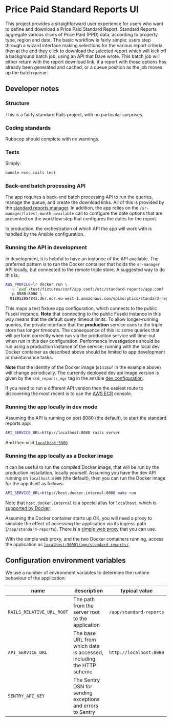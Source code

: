 # Price Paid Standard Reports UI

This project provides a straighforward user experience for users who want to
define and download a Price Paid Standard Report. Standard Reports aggregate
various slices of Price Paid (PPD) data, according to property type, region and
date. The basic workflow is fairly simple: users step through a wizard
interface making selections for the various report criteria, then at the end
they click to download the selected report which will kick off a background
batch job, using an API that Dave wrote. This batch job will either return with
the report download link, if a report with those options has already been
generated and cached, or a queue position as the job moves up the batch queue.

## Developer notes

### Structure

This is a fairly standard Rails project, with no particular surprises.

### Coding standards

Rubocop should complete with no warnings.

### Tests

Simply:

```sh
bundle exec rails test
```

### Back-end batch processing API

The app requires a back-end batch processing API to run the queries, manage the
queue, and create the download links. All of this is provided by the [standard
reports manager](https://github.com/epimorphics/standard-reports-manager/). In
addition, the app relies on the `/sr-manager/latest-month-available` call to
configure the date options that are presented on the workflow step that
configures the dates for the report.

In production, the orchestration of which API the app will work with is handled
by the Ansible configuration.

### Running the API in development

In development, it is helpful to have an instance of the API available. The
preferred pattern is to run the Docker container that holds the `sr-manager`
API locally, but connected to the remote triple store. A suggested way to do
this is:

```sh
AWS_PROFILE=lr docker run \
  -v `pwd`/test/fixtures/conf/app.conf:/etc/standard-reports/app.conf
  -p 8080:8080 \
  018852084843.dkr.ecr.eu-west-1.amazonaws.com/epimorphics/standard-reports-manager/dev:d1418af
```

This maps a test fixture app configuration, which connects to the public Fuseki
instance. **Note** that connecting to the public Fuseki instance in this way
means that the default query timeout limits. To allow longer-running queries,
the private interface that the **production** service uses to the triple store
has longer timeouts. The consequence of this is: some queries that will perform
correctly when run via the production service will time-out when run in this
dev configuration. Performance investigations should be run using a production
instance of the service; running with the local dev Docker container as
described above should be limited to app development or maintainance tasks.

**Note** that the identity of the Docker image (`d1418af` in the example above)
will change periodically. The currently deployed dev api image version is given
by the `std_reports_mgr` tag in the ansible [dev
configuration](https://github.com/epimorphics/hmlr-ansible-deployment/blob/master/ansible/group_vars/dev/tags.yml).

If you need to run a different API version then the easiest route to
discovering the most recent is to use the [AWS
ECR](https://eu-west-1.console.aws.amazon.com/ecr/repositories/private/018852084843/epimorphics/standard-reports-manager/dev?region=eu-west-1)
console.

### Running the app locally in dev mode

Assuming the API is running on port 8080 (the default), to start the standard
reports app:

```sh
API_SERVICE_URL=http://localhost:8080 rails server
```

And then visit [`localhost:3000`](http://localhost:3000/).

### Running the app locally as a Docker image

It can be useful to run the compiled Docker image, that will be run by the
production installation, locally yourself. Assuming you have the dev API
running on `localhost:8080` (the default), then you can run the Docker image
for the app itself as follows:

```sh
API_SERVICE_URL=http://host.docker.internal:8080 make run
```

Note that `host.docker.internal` is a special alias for `localhost`, which is
[supported by
Docker](https://medium.com/@TimvanBaarsen/how-to-connect-to-the-docker-host-from-inside-a-docker-container-112b4c71bc66).

Assuming the Docker container starts up OK, you will need a proxy to simulate
the effect of accessing the application via its ingress path
(`/app/standard-reports`). There is a [simple web
proxy](https://github.com/epimorphics/simple-web-proxy) that you can use.

With the simple web proxy, and the two Docker containers running, access the
application as
[`localhost:30001/app/standard-reports/`](http://localhost:3001/app/standard-reports/).

## Configuration environment variables

We use a number of environment variables to determine the runtime behaviour
of the application:

| name                       | description                                                          | typical value            |
| -------------------------- | -------------------------------------------------------------------- | ------------------------ |
| `RAILS_RELATIVE_URL_ROOT`  | The path from the server root to the application                     | `/app/standard-reports`  |
| `API_SERVICE_URL`          | The base URL from which data is accessed, including the HTTP scheme  | `http://localhost:8080`  |
| `SENTRY_API_KEY`           | The Sentry DSN for sending exceptions and errors to Sentry           |                          |
